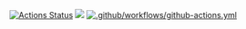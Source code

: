[![Actions Status](https://github.com/newzavod/frontend-project-lvl1/workflows/hexlet-check/badge.svg)](https://github.com/newzavod/frontend-project-lvl1/actions)
<a href="https://codeclimate.com/github/codeclimate/codeclimate/maintainability"><img src="https://api.codeclimate.com/v1/badges/a99a88d28ad37a79dbf6/maintainability" /></a>
[![.github/workflows/github-actions.yml](https://github.com/newzavod/frontend-project-lvl1/actions/workflows/github-actions.yml/badge.svg)](https://github.com/newzavod/frontend-project-lvl1/actions/workflows/github-actions.yml)
